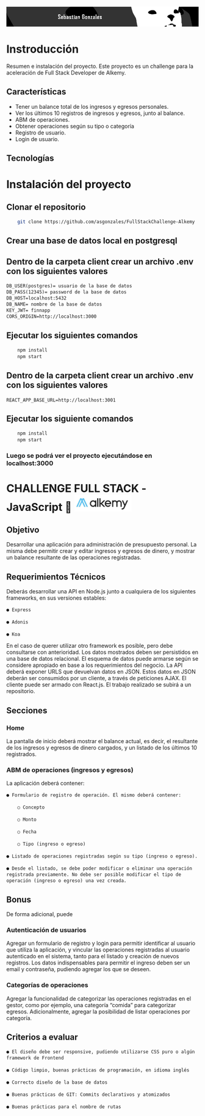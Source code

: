 ![banner](./media/LargeBanner.jpg)


# Instroducción

Resumen e instalación del proyecto. Este proyecto es un challenge para la aceleración de Full Stack Developer de Alkemy.

## Características

- Tener un balance total de los ingresos y egresos personales.
- Ver los últimos 10 registros de ingresos y egresos, junto al balance.
- ABM de operaciones.
- Obtener operaciones según su tipo o categoría
- Registro de usuario.
- Login de usuario.

## Tecnologías

# Instalación del proyecto

## Clonar el repositorio

```bash
    git clone https://github.com/asgonzales/FullStackChallenge-Alkemy
```
## Crear una base de datos local en postgresql

## Dentro de la carpeta client crear un archivo .env con los siguientes valores

    DB_USER(postgres)= usuario de la base de datos
    DB_PASS(12345)= password de la base de datos
    DB_HOST=localhost:5432
    DB_NAME= nombre de la base de datos
    KEY_JWT= finnapp
    CORS_ORIGIN=http://localhost:3000

## Ejecutar los siguientes comandos

```bash
    npm install
    npm start
```


## Dentro de la carpeta client crear un archivo .env con los siguientes valores

    REACT_APP_BASE_URL=http://localhost:3001

## Ejecutar los siguiente comandos

```bash
    npm install
    npm start
```


### Luego se podrá ver el proyecto ejecutándose en localhost:3000


# CHALLENGE FULL STACK -JavaScript 🚀 <img src='./media/alkemy.jpg' width=150 />

## Objetivo

Desarrollar una aplicación para administración de presupuesto personal. La misma debe permitir crear y editar ingresos y egresos de dinero, y mostrar un balance resultante de las operaciones registradas.

## Requerimientos Técnicos

Deberás desarrollar una API en Node.js junto a cualquiera de los siguientes frameworks, en sus versiones estables:

    ● Express

    ● Adonis

    ● Koa

En el caso de querer utilizar otro framework es posible, pero debe consultarse con anterioridad.
Los datos mostrados deben ser persistidos en una base de datos relacional. El esquema de datos puede armarse según se considere apropiado en base a los requerimientos del negocio. La API deberá exponer URLS que devuelvan datos en JSON.
Estos datos en JSON deberán ser consumidos por un cliente, a través de peticiones AJAX.
El cliente puede ser armado con React.js.
El trabajo realizado se subirá a un repositorio.


## Secciones

### Home

La pantalla de inicio deberá mostrar el balance actual, es decir, el resultante de los ingresos y egresos de dinero cargados, y un listado de los últimos 10 registrados.

### ABM de operaciones (ingresos y egresos)

La aplicación deberá contener:

    ● Formulario de registro de operación. El mismo deberá contener:

        ○ Concepto

        ○ Monto

        ○ Fecha

        ○ Tipo (ingreso o egreso)

    ● Listado de operaciones registradas según su tipo (ingreso o egreso).

    ● Desde el listado, se debe poder modificar o eliminar una operación registrada previamente. No debe ser posible modificar el tipo de operación (ingreso o egreso) una vez creada.

## Bonus

De forma adicional, puede

### Autenticación de usuarios

Agregar un formulario de registro y login para permitir identificar al usuario que utiliza la aplicación, y vincular las operaciones registradas al usuario autenticado en el sistema, tanto para el listado y creación de nuevos registros. Los datos indispensables para permitir el ingreso deben ser un email y contraseña, pudiendo agregar los que se deseen.

### Categorías de operaciones

Agregar la funcionalidad de categorizar las operaciones registradas en el gestor, como por ejemplo, una categoría “comida” para categorizar egresos. Adicionalmente, agregar la posibilidad de listar operaciones por categoría.

## Criterios a evaluar

    ● El diseño debe ser responsive, pudiendo utilizarse CSS puro o algún framework de Frontend

    ● Código limpio, buenas prácticas de programación, en idioma inglés

    ● Correcto diseño de la base de datos

    ● Buenas prácticas de GIT: Commits declarativos y atomizados

    ● Buenas prácticas para el nombre de rutas

